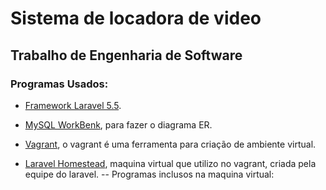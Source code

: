 # Sistema de locadora de video

## Trabalho de Engenharia de Software

### Programas Usados:

- [Framework Laravel 5.5](https://laravel.com/docs/5.5).

- [MySQL WorkBenk](https://www.mysql.com/products/workbench/), para fazer o diagrama ER.

- [Vagrant](https://www.vagrantup.com/), o vagrant é uma ferramenta para criação de ambiente virtual.

- [Laravel Homestead](https://laravel.com/docs/5.5/homestead), maquina virtual que utilizo no vagrant, criada pela equipe do laravel.
-- Programas inclusos na maquina virtual:
